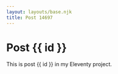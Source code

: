 ```yaml
---
layout: layouts/base.njk
title: Post 14697
---
```


# Post {{ id }}

This is post {{ id }} in my Eleventy project.
